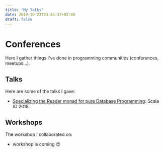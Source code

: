 ```yaml
---
title: "My Talks"
date: 2019-10-23T23:44:37+02:00
draft: false
---
```


# Conferences

Here I gather things I've done in programming communities (conferences, meetups...).

## Talks

Here are some of the talks I gave:

- [Specializing the Reader monad for pure Database Programming](https://www.youtube.com/watch?v=M-b-Hggio9g): Scala IO 2018.

## Workshops

The workshop I collaborated on:

- workshop is coming :wink:
